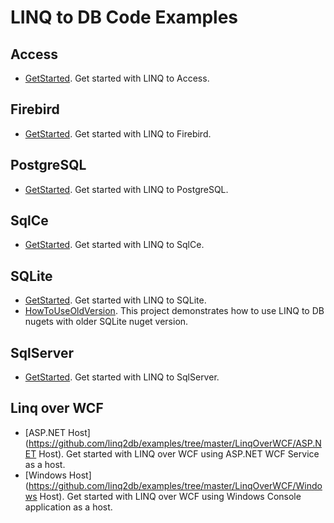 LINQ to DB Code Examples
========================

Access
------
* [GetStarted](https://github.com/linq2db/examples/tree/master/Access/GetStarted).
   Get started with LINQ to Access.

Firebird
--------
* [GetStarted](https://github.com/linq2db/examples/tree/master/Firebird/GetStarted).
   Get started with LINQ to Firebird.

PostgreSQL
----------
* [GetStarted](https://github.com/linq2db/examples/tree/master/PostgreSQL/GetStarted).
   Get started with LINQ to PostgreSQL.

SqlCe
-----
* [GetStarted](https://github.com/linq2db/examples/tree/master/SqlCe/GetStarted).
   Get started with LINQ to SqlCe.

SQLite
------
* [GetStarted](https://github.com/linq2db/examples/tree/master/SQLite/GetStarted).
   Get started with LINQ to SQLite.
* [HowToUseOldVersion](https://github.com/linq2db/examples/tree/master/SQLite/HowToUseOldVersion).
   This project demonstrates how to use LINQ to DB nugets with older SQLite nuget version.

SqlServer
---------
* [GetStarted](https://github.com/linq2db/examples/tree/master/SqlServer/GetStarted).
   Get started with LINQ to SqlServer.

Linq over WCF
-------------
* [ASP.NET Host](https://github.com/linq2db/examples/tree/master/LinqOverWCF/ASP.NET Host).
   Get started with LINQ over WCF using ASP.NET WCF Service as a host.
* [Windows Host](https://github.com/linq2db/examples/tree/master/LinqOverWCF/Windows Host).
   Get started with LINQ over WCF using Windows Console application as a host.
